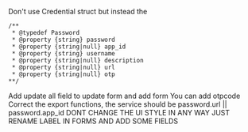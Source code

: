 Don't use Credential struct but instead the
```
/**
 * @typedef Password
 * @property {string} password
 * @property {string|null} app_id
 * @property {string} username
 * @property {string|null} description
 * @property {string|null} url
 * @property {string|null} otp
**/
```
Add update all field to update form and add form
You can add otpcode 
Correct the export functions, the service should be password.url || password.app_id
DONT CHANGE THE UI STYLE IN ANY WAY JUST RENAME LABEL IN FORMS AND ADD SOME FIELDS
